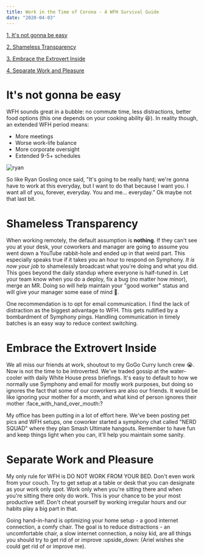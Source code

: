 ```yaml
---
title: Work in the Time of Corona - A WFH Survival Guide
date: "2020-04-03"
---
```


[1. It's not gonna be easy](#It's-not-gonna-be-easy)

[2. Shameless Transparency](#Shameless-Transparency)

[3. Embrace the Extrovert Inside](#Embrace-the-Extrovert-Inside)

[4. Separate Work and Pleasure](#Separate-Work-and-Pleasure)

# It's not gonna be easy

WFH sounds great in a bubble: no commute time, less distractions, better food options (this one depends on your cooking ability :laughing:). In reality though, an extended WFH period means:

- More meetings
- Worse work-life balance
- More corporate oversight
- Extended 9-5+ schedules

![ryan](https://media.giphy.com/media/G1DXibeazUgY8/source.gif)

So like Ryan Gosling once said, "It's going to be really hard; we're gonna have to work at this everyday, but I want to do that because I want you. I want all of you, forever, everyday. You and me... everyday.” Ok maybe not that last bit.

# Shameless Transparency

When working remotely, the default assumption is **nothing**. If they can't see you at your desk, your coworkers and manager are going to assume you went down a YouTube rabbit-hole and ended up in that weird part. This especially speaks true if it takes you an hour to respond on Symphony. _It is now your job_ to shamelessly broadcast what you're doing and what you did. This goes beyond the daily standup where everyone is half-tuned in. Let your team know when you do a deploy, fix a bug (no matter how minor), merge an MR. Doing so will help maintain your "good worker" status and will give your manager some ease of mind 🙂.

One recommendation is to opt for email communication. I find the lack of distraction as the biggest advantage to WFH. This gets nullified by a bombardment of Symphony pings. Handling communication in timely batches is an easy way to reduce context switching.

# Embrace the Extrovert Inside

We all miss our friends at work, shoutout to my GoGo Curry lunch crew 😭. Now is not the time to be introverted. We've traded gossip at the water-cooler with daily White House press briefings. It's easy to default to how we normally use Symphony and email for mostly work purposes, but doing so ignores the fact that some of our coworkers are also our friends. It would be like ignoring your mother for a month, and what kind of person ignores their mother :face_with_hand_over_mouth:?

My office has been putting in a lot of effort here. We've been posting pet pics and WFH setups, one coworker started a symphony chat called "NERD SQUAD" where they plan Smash Ultimate hangouts. Remember to have fun and keep things light when you can, it'll help you maintain some sanity.

# Separate Work and Pleasure

My only rule for WFH is DO NOT WORK FROM YOUR BED. Don't even work from your couch. Try to get setup at a table or desk that you can designate as your work only spot. Work only when you're sitting there and when you're sitting there only do work. This is your chance to be your most productive self. Don't cheat yourself by working irregular hours and our habits play a big part in that.

Going hand-in-hand is optimizing your home setup - a good internet connection, a comfy chair. The goal is to reduce distractions - an uncomfortable chair, a slow internet connection, a noisy kid, are all things you should try to get rid of or improve :upside_down: (Ariel wishes she could get rid of or improve me).
